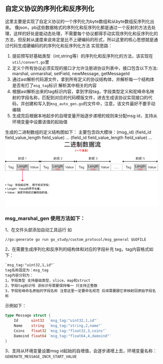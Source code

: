 ## 自定义协议的序列化和反序列化
这里主要是实现了自定义协议的一个序列化为byte数组和从byte数组反序列化出来。
像json，pb这些数据格式的序列化和反序列化都是通过一个反射的方法去处理，这样的好处是能动态处理，不需要每个协议都得手动实现序列化和反序列化的方法，但反射从速度来说肯定是比不上硬编码的形式，所以这里的核心思想就是通过代码生成硬编码的的序列化和反序列化方法
实现思路：
1. 提前预写好基础类型（int,string等）的序列化和反序列化的方法，该实现在```util/convert.go```里
2. 定义个所有协议必须实现的接口才允许注册进协议列表中，接口包含以下方法: marshal, unmarshal, setField, newMessage, getMessageId
3. 通过ast解析代码源文件，拿到所有定义的协议结构体，并解析每一个结构体是否有打了```msg_tag```标识 解析其中相关的内容
4. 根据ast解析出来的tag标识内容，拿到字段tag，字段类型定义和驼峰命名映射的字段名称，匹配到对应的代码模版文件，进去生成该协议实现接口的代码，并创建和写入到```msg_auto_gen.go```的文件中，注意，该文件最好不要手动编辑
5. 生成完后根据本地起步的自增变量开始逐步递增的规则来分配msg id，支持从环境变量中设置该值的起始值

生成的二进制数组的定义结构图如下：
主要包含四大模块：(msg_id) (field_id field_value_length field_value) ... (field_id field_value_length field_value) ...
![msg_data_struct.png](msg_data_struct.png)


### msg_marshal_gen 使用方法如下：
1、在文件头部添加自动工具运行
如
```
//go:generate go run go_study/custom_protocol/msg_general $GOFILE
```

2、在需要生成序列化和反序列的结构体和对应的字段补充 tag，tag内容格式如下：
```
`msg_tag:"uint32,1,id"`
tag名称固定为：msg_tag
tag内容分别为：
1，字段类型 支持基础类型，slice，map和struct
2，字段tag标识号 该标识号需要保持唯一 只支持正整数
3，字段驼峰命名原始的字段名称 注意这里一定要命名规范 后续需要跟它来映射回原始字段名称
```
示例如下：
```go
type Message struct {
	Id      uint32  `msg_tag:"uint32,1,id"`
	Name    string  `msg_tag:"string,2,name"`
	Coins   float32 `msg_tag:"float32,3,coins"`
	Damoind float64 `msg_tag:"float64,4,damoind"`
}
```

3、支持从环境变量设置msg id起始的自增值，会逐步递增上去，环境变量名称：```GENERATE_MESSAGE_INCR_START_VALUE```